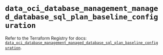# `data_oci_database_management_managed_database_sql_plan_baseline_configuration`

Refer to the Terraform Registry for docs: [`data_oci_database_management_managed_database_sql_plan_baseline_configuration`](https://registry.terraform.io/providers/hashicorp/oci/7.19.0/docs/data-sources/database_management_managed_database_sql_plan_baseline_configuration).
